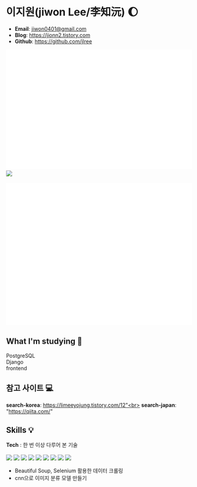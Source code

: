 # 이지원(jiwon Lee/李知沅) 🌔
- **Email**: jiwon0401@gmail.com
- **Blog**: https://jionn2.tistory.com
- **Github**: https://github.com/jlree

![](https://github.com/yonsei-app-dev-club/yonsei-app-dev-club-2022/raw/main/github-metrics-serithemage.svg)
<img src="https://ghchart.rshah.org/jlree" />


![Metrics](/github-metrics.svg)


## What I'm studying 📑
PostgreSQL<br>
Django<br>
frontend


## 참고 사이트 💻
**search-korea**: https://limeeyojung.tistory.com/12"<br>
**search-japan**: "https://qiita.com/"


## Skills :bulb:
**Tech** :
한 번 이상 다루어 본 기술<br>      
<img src="https://img.shields.io/badge/Python-3766AB?style=flat-square&logo=Python&logoColor=white"/></a>
<img src="https://img.shields.io/badge/Numpy-013243?style=flat-square&logo=Numpy&logoColor=white"/></a>
<img src="https://img.shields.io/badge/Pandas-150458?style=flat-square&logo=Pandas&logoColor=white"/></a>
<img src="https://img.shields.io/badge/Selenium-43b02a?style=flat-square&logo=Selenium&logoColor=white"/></a>
<img src="https://img.shields.io/badge/PostgreSQL-4169E1?style=flat-square&logo=postgresql&logoColor=white"></a>
<img src="https://img.shields.io/badge/MySQL-4479A1?style=flat-square&logo=mysql&logoColor=white"></a>
<img src="https://img.shields.io/badge/Django-092E20?style=flat-square&logo=django&logoColor=white"></a>
<img src="https://img.shields.io/badge/Flask-000000?style=flat-square&logo=flask&logoColor=white"></a>
<img src="https://img.shields.io/badge/JavaScript-F7DF1E?style=flat-square&logo=javascript&logoColor=white"></a>

- Beautiful Soup, Selenium 활용한 데이터 크롤링
- cnn으로 이미지 분류 모델 만들기
